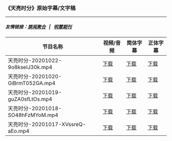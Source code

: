 ### 《天亮时分》原始字幕/文字稿
---
##### 友情链接：[禁闻聚合](https://github.com/gfw-breaker/banned-news) &nbsp;&nbsp;|&nbsp;&nbsp; [明慧期刊](https://github.com/gfw-breaker/mh-qikan) 
| 节目名称 | 视频/音频 | 简体字幕 | 正体字幕 |
|---|---|---|---|
| 天亮时分-20201022-9o8kseIJ30k.mp4 | [下载](https://y2mate.com/zh-cn/search/9o8kseIJ30k) | [下载](../channels/tianliang/_9o8kseIJ30k.srt?raw=true) | [下载](../channels/tianliang/_9o8kseIJ30k.tw.srt?raw=true) | 
| 天亮时分-20201020-GiBrmT052GA.mp4 | [下载](https://y2mate.com/zh-cn/search/GiBrmT052GA) | [下载](../channels/tianliang/_GiBrmT052GA.srt?raw=true) | [下载](../channels/tianliang/_GiBrmT052GA.tw.srt?raw=true) | 
| 天亮时分-20201019-guZA0sfLtOs.mp4 | [下载](https://y2mate.com/zh-cn/search/guZA0sfLtOs) | [下载](../channels/tianliang/_guZA0sfLtOs.srt?raw=true) | [下载](../channels/tianliang/_guZA0sfLtOs.tw.srt?raw=true) | 
| 天亮时分-20201018-SO48hFzMYoM.mp4 | [下载](https://y2mate.com/zh-cn/search/SO48hFzMYoM) | [下载](../channels/tianliang/_SO48hFzMYoM.srt?raw=true) | [下载](../channels/tianliang/_SO48hFzMYoM.tw.srt?raw=true) | 
| 天亮时分-20201017-XVssreQ-aEo.mp4 | [下载](https://y2mate.com/zh-cn/search/XVssreQ-aEo) | [下载](../channels/tianliang/_XVssreQ-aEo.srt?raw=true) | [下载](../channels/tianliang/_XVssreQ-aEo.tw.srt?raw=true) | 
